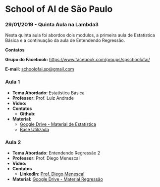 # School of AI de São Paulo

### 29/01/2019 - Quinta Aula na Lambda3

Nesta quinta aula foi abordos dois modulos, a primeira aula de Estatística Básica e a continuação da aula de Entendendo Regressão.

**Contatos**

**Grupo do Facebook:** https://www.facebook.com/groups/spschoolofai/

**E-mail:** schoolofai.sp@gmail.com

### Aula 1
  
- **Tema Abordado:** Estatística Básica
- **Professor:** Prof. Luiz Andrade
- **Video:**
- **Contatos**
  - **Github:** 
- **Material:** 
    - [Google Drive - Material de Estatística](https://goo.gl/US71oP)
    - [Base Utilizada](http://files.grouplens.org/datasets/movielens/ml-20m.zip?fbclid=IwAR1PYVOHj49SP63PcLgy3mtnDt-HBvNeEmxLZfi2pSNYSh02NjniqA-_QjY)

### Aula 2

- **Tema Abordado:** Entendendo Regressão 2
- **Professor:** Prof. Diego Menescal
- **Video:**
- **Contatos**
  - **LinkedIn:** [Prof. Diego Menescal](https://www.linkedin.com/in/diegomenescal/)
- **Material:** [Google Drive - Material Regressão](https://drive.google.com/drive/folders/1qBGlBLobEZW-SdVthaHnXTiyt2NTNsM2)
